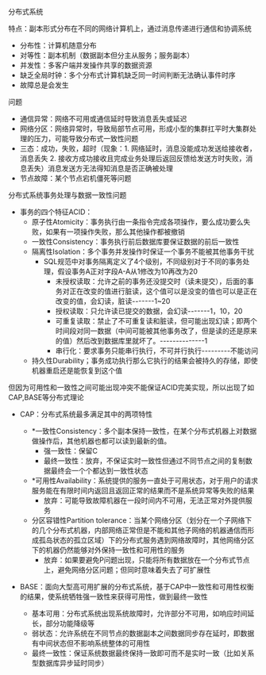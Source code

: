 分布式系统

特点：副本形式分布在不同的网络计算机上，通过消息传递进行通信和协调系统

- 分布性：计算机随意分布
- 对等性：副本机制（数据副本但分主从服务；服务副本）
- 并发性：多客户端并发操作共享的数据资源
- 缺乏全局时钟：多个分布式计算机缺乏同一时间判断无法确认事件时序
- 故障总是会发生

问题

- 通信异常：网络不可用或通信延时导致消息丢失或延迟
- 网络分区：网络异常时，导致局部节点可用，形成小型的集群扛平时大集群处理的压力，可能导致分布式一致性问题
- 三态：成功，失败，超时（现象：1. 网络延时，消息没能成功发送给接收者，消息丢失 2. 接收方成功接收且完成业务处理后返回反馈给发送方时失败，消息丢失）消息发送方无法得知消息是否正确被处理
- 节点故障：某个节点宕机僵死等问题

分布式系统事务处理与数据一致性问题

- 事务的四个特征ACID：
  - 原子性Atomicity：事务执行由一条指令完成各项操作，要么成功要么失败，如果有一项操作失败，那么其他操作都被撤销
  - 一致性Consistency：事务执行前后数据库要保证数据的前后一致性
  - 隔离性Isolation：多个事务并发操作时保证一个事务不能被其他事务干扰
    - SQL规范中对事务隔离定义了4个级别，不同级别对于不同的事务处理，假设事务A正对字段A-A从1修改为10再改为20
      - 未授权读取：允许之前的事务还没提交时（读未提交），后面的事务对正在改变的值进行脏读，这个值可以是没变的值也可以是正在改变的值，会幻读，脏读-------1~20
      - 授权读取：只允许读已提交的数据，会幻读-------1，10，20
      - 可重复读取：禁止了不可重复读和脏读，但可能出现幻读；即两个时间段对同一数据（中间可能被其他事务改了，但是读的还是原来的值）然后改到数据库里就坏了。--------------1
      - 串行化：要求事务只能串行执行，不可并行执行---------不能访问
  - 持久性Durability；事务成功执行那么它执行的结果会被持久的存储，即使机器重启还是能恢复到这个值

但因为可用性和一致性之间可能出现冲突不能保证ACID完美实现，所以出现了如CAP,BASE等分布式理论

- CAP：分布式系统最多满足其中的两项特性
  - *一致性Consistency：多个副本保持一致性，在某个分布式机器上对数据做操作后，其他机器也都可以读到最新的值。
    - 强一致性：保留C
    - 最终一致性：放弃，不保证实时一致性但通过不同节点之间的复制数据最终会一个个都达到一致性状态
  - *可用性Availability：系统提供的服务一直处于可用状态，对于用户的请求服务能在有限时间内返回且返回正常的结果而不是系统异常等失败的结果
    - 放弃：可能导致故障机器在一段时间内不可用，无法正常对外提供服务
  - 分区容错性Partition tolerance：当某个网络分区（划分在一个子网络下的几个分布式机器，内部网络正常但是不能和其他子网络的机器通信而形成孤岛状态的孤立区域）下的分布式服务遇到网络故障时，其他网络分区下的机器仍然能够对外保持一致性和可用性的服务
    - 放弃：如果要避免P问题出现，只能将所有数据放在一个分布式节点上，避免网络分区问题；但同时意味着失去了可扩展性

- BASE：面向大型高可用扩展的分布式系统，基于CAP中一致性和可用性权衡的结果，使系统牺牲强一致性来获得可用性，做到最终一致性
  - 基本可用：分布式系统出现系统故障时，允许部分不可用，如响应时间延长，部分功能降级等
  - 弱状态：允许系统在不同节点的数据副本之间数据同步存在延时，即数据有中间状态但不影响系统整体的可用性
  - 最终一致性：保证系统数据最终保持一致即可而不是实时一致（比如关系型数据库异步延时同步）









